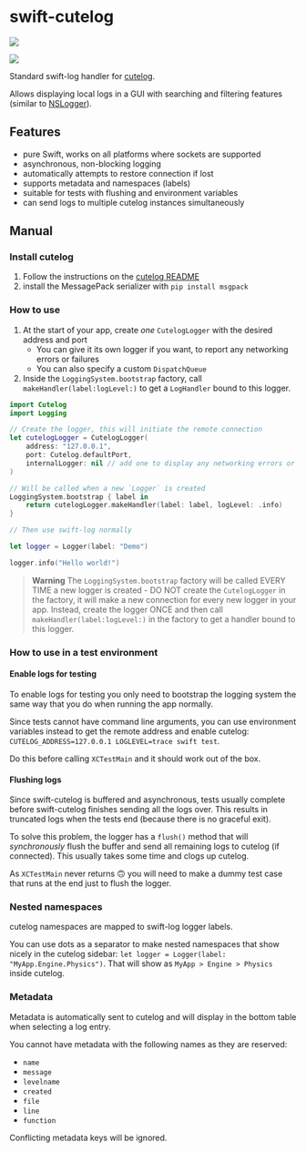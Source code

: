 # swift-cutelog

[![](https://img.shields.io/endpoint?url=https%3A%2F%2Fswiftpackageindex.com%2Fapi%2Fpackages%2Fnatinusala%2Fswift-cutelog%2Fbadge%3Ftype%3Dswift-versions)](https://swiftpackageindex.com/natinusala/swift-cutelog)

[![](https://img.shields.io/endpoint?url=https%3A%2F%2Fswiftpackageindex.com%2Fapi%2Fpackages%2Fnatinusala%2Fswift-cutelog%2Fbadge%3Ftype%3Dplatforms)](https://swiftpackageindex.com/natinusala/swift-cutelog)

Standard swift-log handler for [cutelog](https://github.com/busimus/cutelog).

Allows displaying local logs in a GUI with searching and filtering features (similar to [NSLogger](https://github.com/fpillet/NSLogger)).

## Features
- pure Swift, works on all platforms where sockets are supported
- asynchronous, non-blocking logging
- automatically attempts to restore connection if lost
- supports metadata and namespaces (labels)
- suitable for tests with flushing and environment variables
- can send logs to multiple cutelog instances simultaneously

## Manual

### Install cutelog

1. Follow the instructions on the [cutelog README](https://github.com/busimus/cutelog#readme)
2. install the MessagePack serializer with `pip install msgpack`

### How to use

1. At the start of your app, create *one* `CutelogLogger` with the desired address and port
    - You can give it its own logger if you want, to report any networking errors or failures
    - You can also specify a custom `DispatchQueue`
2. Inside the `LoggingSystem.bootstrap` factory, call `makeHandler(label:logLevel:)` to get a `LogHandler` bound to this logger.

```swift
import Cutelog
import Logging

// Create the logger, this will initiate the remote connection
let cutelogLogger = CutelogLogger(
    address: "127.0.0.1",
    port: Cutelog.defaultPort,
    internalLogger: nil // add one to display any networking errors or failures
)

// Will be called when a new `Logger` is created
LoggingSystem.bootstrap { label in
    return cutelogLogger.makeHandler(label: label, logLevel: .info)
}

// Then use swift-log normally

let logger = Logger(label: "Demo")

logger.info("Hello world!")
```

> **Warning**
> The `LoggingSystem.bootstrap` factory will be called EVERY TIME a new logger is created - DO NOT create the `CutelogLogger` in the factory, it will make a new connection for every new logger in your app.
> Instead, create the logger ONCE and then call `makeHandler(label:logLevel:)` in the factory to get a handler bound to this logger.

### How to use in a test environment

#### Enable logs for testing

To enable logs for testing you only need to bootstrap the logging system the same way that you do when running the app normally.

Since tests cannot have command line arguments, you can use environment variables instead to get the remote address and enable cutelog: `CUTELOG_ADDRESS=127.0.0.1 LOGLEVEL=trace swift test`.

Do this before calling `XCTestMain` and it should work out of the box.

#### Flushing logs

Since swift-cutelog is buffered and asynchronous, tests usually complete before swift-cutelog finishes sending all the logs over. This results in truncated logs when the tests end (because there is no graceful exit).

To solve this problem, the logger has a `flush()` method that will *synchronously* flush the buffer and send all remaining logs to cutelog (if connected). This usually takes some time and clogs up cutelog.

As `XCTestMain` never returns 🙃 you will need to make a dummy test case that runs at the end just to flush the logger.

### Nested namespaces

cutelog namespaces are mapped to swift-log logger labels.

You can use dots as a separator to make nested namespaces that show nicely in the cutelog sidebar: `let logger = Logger(label: "MyApp.Engine.Physics")`. That will show as `MyApp > Engine > Physics` inside cutelog.

### Metadata

Metadata is automatically sent to cutelog and will display in the bottom table when selecting a log entry.

You cannot have metadata with the following names as they are reserved:
- `name`
- `message`
- `levelname`
- `created`
- `file`
- `line`
- `function`

Conflicting metadata keys will be ignored.
